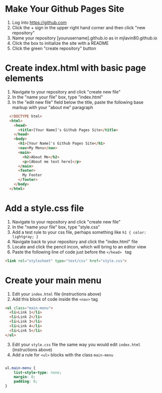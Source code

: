 # Make Your Github Pages Site

1. Log into https://github.com
2. Click the + sign in the upper right hand corner and then click "new repository"
3. Name your repository [yourusername].github.io as in mjlavin80.github.io
4. Click the box to initialize the site with a README
5. Click the green "create repository" button

# Create index.html with basic page elements

1. Navigate to your repository and click "create new file"
2. In the "name your file" box, type "index.html"
3. In the "edit new file" field below the title, paste the following base markup with your "about me" paragraph

```html
  <!DOCTYPE html>
  <html>
    <head>
      <title>[Your Name]'s Github Pages Site</title>
    </head>
    <body>
      <h1>[Your Name]'s Github Pages Site</h1>
      <nav>My Menu</nav>
      <main>
        <h2>About Me</h2>
        <p>[About me text here]</p>
      </main>
      <footer>
        My Footer
      </footer>
    </body>
  </html>
```

# Add a style.css file

1. Navigate to your repository and click "create new file"
2. In the "name your file" box, type "style.css"
3. Add a test rule to your css file, perhaps something like ``` h1 { color: lightgray; } ```
4. Navigate back to your repository and click the "index.html" file 
5. Locate and click the pencil incon, which will bring to an editor view
6. Paste the following line of code just before the ```</head> ``` tag

```html
<link rel="stylesheet" type="text/css" href="style.css">
```

# Create your main menu

1. Edit your ```index.html``` file (instructions above)
2. Add this block of code inside the ```<nav>``` tag 

```html
<ul class="main-menu">
  <li>Link 1</li>
  <li>Link 2</li>
  <li>Link 3</li>
  <li>Link 4</li>
  <li>Link 5</li>
</ul>
```
3. Edit your ```style.css``` file the same way you would edit ```index.html``` (instructions above)
4. Add a rule for ```<ul>``` blocks with the class ```main-menu ```

```css

ul.main-menu {
    list-style-type: none;
    margin: 0;
    padding: 0;
}
